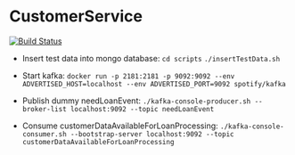 # CustomerService
[![Build Status](https://travis-ci.org/loanfulfilment/CustomerService.svg?branch=master)](https://travis-ci.org/loanfulfilment/CustomerService.svg?branch=master)

* Insert test data into mongo database:
`cd scripts`
`./insertTestData.sh`

* Start kafka:
`docker run -p 2181:2181 -p 9092:9092 --env ADVERTISED_HOST=localhost --env ADVERTISED_PORT=9092 spotify/kafka`

* Publish dummy needLoanEvent:
`./kafka-console-producer.sh --broker-list localhost:9092 --topic needLoanEvent`

* Consume customerDataAvailableForLoanProcessing:
`./kafka-console-consumer.sh --bootstrap-server localhost:9092 --topic customerDataAvailableForLoanProcessing`